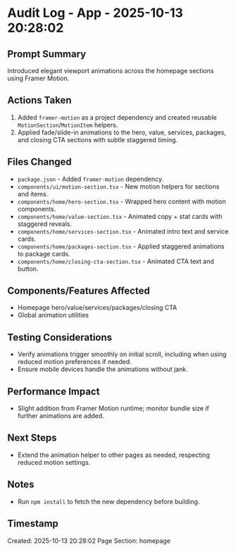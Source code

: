 # Audit Log - App - 2025-10-13 20:28:02

## Prompt Summary
Introduced elegant viewport animations across the homepage sections using Framer Motion.

## Actions Taken
1. Added `framer-motion` as a project dependency and created reusable `MotionSection`/`MotionItem` helpers.
2. Applied fade/slide-in animations to the hero, value, services, packages, and closing CTA sections with subtle staggered timing.

## Files Changed
- `package.json` - Added `framer-motion` dependency.
- `components/ui/motion-section.tsx` - New motion helpers for sections and items.
- `components/home/hero-section.tsx` - Wrapped hero content with motion components.
- `components/home/value-section.tsx` - Animated copy + stat cards with staggered reveals.
- `components/home/services-section.tsx` - Animated intro text and service cards.
- `components/home/packages-section.tsx` - Applied staggered animations to package cards.
- `components/home/closing-cta-section.tsx` - Animated CTA text and button.

## Components/Features Affected
- Homepage hero/value/services/packages/closing CTA
- Global animation utilities

## Testing Considerations
- Verify animations trigger smoothly on initial scroll, including when using reduced motion preferences if needed.
- Ensure mobile devices handle the animations without jank.

## Performance Impact
- Slight addition from Framer Motion runtime; monitor bundle size if further animations are added.

## Next Steps
- Extend the animation helper to other pages as needed, respecting reduced motion settings.

## Notes
- Run `npm install` to fetch the new dependency before building.

## Timestamp
Created: 2025-10-13 20:28:02
Page Section: homepage

